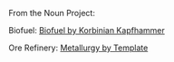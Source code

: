 From the Noun Project:

Biofuel: [Biofuel by Korbinian Kapfhammer](https://thenounproject.com/term/biofuel/86334/)

Ore Refinery: [Metallurgy by Template](https://thenounproject.com/term/metallurgy/2078841/)